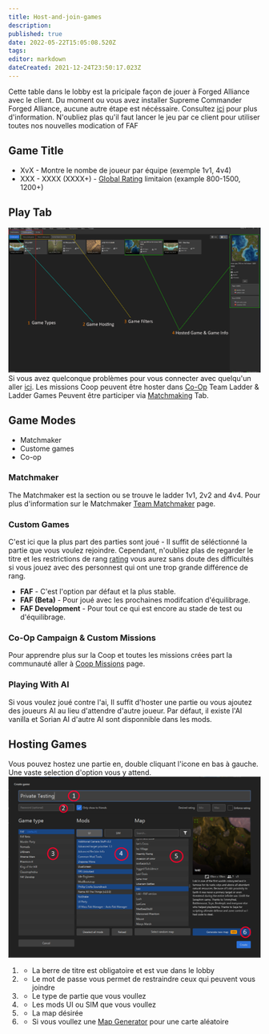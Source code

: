 ```yaml
---
title: Host-and-join-games
description: 
published: true
date: 2022-05-22T15:05:08.520Z
tags: 
editor: markdown
dateCreated: 2021-12-24T23:50:17.023Z
---
```


Cette table dans le lobby est la pricipale façon de jouer à Forged Alliance avec le client. Du moment ou vous avez installer Supreme Commander Forged Alliance, aucune autre étape est nécéssaire.
Consultez [ici](/Setting-Up-FAF) pour plus d'information. N'oubliez plas qu'il faut lancer le jeu par ce client pour utiliser toutes nos nouvelles modication of FAF

## Game Title
- XvX - Montre le nombe de joueur par équipe (exemple 1v1, 4v4)
- XXX - XXXX (XXXX+) - [Global Rating](/Global-Ranking) limitaion (example 800-1500, 1200+)

## Play Tab

![game-panel.png](/game-panel.png)
Si vous avez quelconque problèmes pour vous connecter avec quelqu'un aller [ici](http://wiki.faforever.com/index.php?title=Connection_issues_and_solutions).
Les missions Coop peuvent être hoster dans [Co-Op](/Coop-Missions) Team Ladder & Ladder Games Peuvent être participer via [Matchmaking](/tmm) Tab.
## Game Modes
- Matchmaker
- Custome games
- Co-op

### Matchmaker
The Matchmaker est la section ou se trouve le ladder 1v1, 2v2 and 4v4. Pour plus d'information sur le Matchmaker [Team Matchmaker](/TMM) page.


### Custom Games
C'est ici que la plus part des parties sont joué - Il suffit de séléctionné la partie que vous voulez rejoindre. Cependant, n'oubliez plas de regarder le titre et les restrictions de rang  [rating](/Global-Ranking) vous aurez sans doute des difficultés si vous jouez avec des personnest qui ont une trop grande différence de rang.

- **FAF** - C'est l'option par défaut et la plus stable.
- **FAF (Beta)** - Pour joué avec les prochaines modifcation d'équilibrage.
- **FAF Development** - Pour tout ce qui est encore au stade de test ou d'équilibrage.
### Co-Op Campaign & Custom Missions
Pour apprendre plus sur la Coop et toutes les missions crées part la communauté  aller à  [Coop Missions](/Coop-Missions) page.

### Playing With AI
Si vous voulez joué contre l'ai, Il suffit d'hoster une partie ou vous ajoutez des joueurs AI au lieu d'attendre d'autre joueur.
Par défaut, il existe l'AI vanilla et Sorian AI d'autre AI sont disponnible dans les mods.
## Hosting Games
Vous pouvez hostez une partie en, double cliquant l'icone en bas à gauche.
Une vaste selection d'option vous y attend.
![hosting-games.png](/hosting-games.png)

1) - La berre de titre est obligatoire et est vue dans le lobby
2) - Le mot de passe vous permet de restraindre ceux qui peuvent vous joindre
3) - Le type de partie que vous voullez
4) - Les mods UI ou SIM que vous voullez
5) - La map désirée
6) - Si vous voullez une [Map Generator](/Map-Gen) pour une carte aléatoire